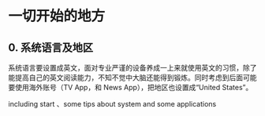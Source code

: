 # 一切开始的地方

## 0. 系统语言及地区

系统语言要设置成英文，面对专业严谨的设备养成一上来就使用英文的习惯，除了能提高自己的英文阅读能力，不知不觉中大脑还能得到锻炼。同时考虑到后面可能要使用海外账号（TV App，和 News App），把地区也设置成“United States”。

including start 、some tips about system and some applications 
